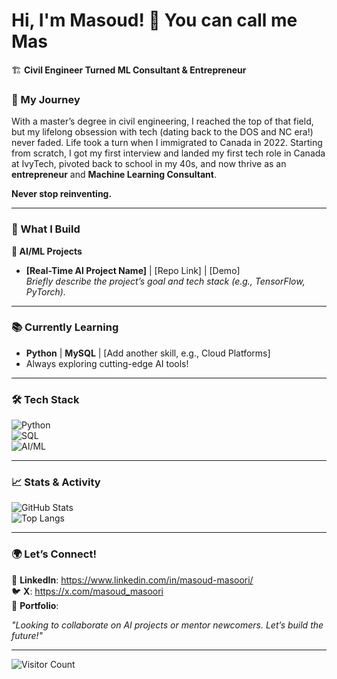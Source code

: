 # Hi, I'm Masoud! 👋  You can call me Mas 
🏗️ **Civil Engineer Turned ML Consultant & Entrepreneur**  

### 🌟 My Journey  

With a master’s degree in civil engineering, I reached the top of that field, but my lifelong obsession with tech (dating back to the DOS and NC era!) never faded. Life took a turn when I immigrated to Canada in 2022. Starting from scratch, I got my first interview and landed my first tech role in Canada at IvyTech, pivoted back to school in my 40s, and now thrive as an **entrepreneur** and **Machine Learning Consultant**.


 **Never stop reinventing.** 


---

### 🔧 What I Build  
**🤖 AI/ML Projects**  
- **[Real-Time AI Project Name]** | [Repo Link] | [Demo]  
  *Briefly describe the project’s goal and tech stack (e.g., TensorFlow, PyTorch).*  



---

### 📚 Currently Learning  
- **Python** | **MySQL** | [Add another skill, e.g., Cloud Platforms]  
- Always exploring cutting-edge AI tools! 

---

### 🛠️ Tech Stack  
![Python](https://img.shields.io/badge/Python-Expert-blue)  
![SQL](https://img.shields.io/badge/MySQL-Intermediate-orange)  
![AI/ML](https://img.shields.io/badge/AI%20%2F%20ML-Real--Time%20Projects-green)  

 

---

### 📈 Stats & Activity  
![GitHub Stats](https://github-readme-stats.vercel.app/api?username=masoud-masori&show_icons=true&theme=dark)  
![Top Langs](https://github-readme-stats.vercel.app/api/top-langs/?username=masoud-masori&layout=compact)  

---

### 🌍 Let’s Connect!  
💼 **LinkedIn**: https://www.linkedin.com/in/masoud-masoori/  
🐦 **X**: https://x.com/masoud_masoori  
🚀 **Portfolio**: 

*"Looking to collaborate on AI projects or mentor newcomers. Let’s build the future!"*  

---

![Visitor Count](https://komarev.com/ghpvc/?username=masoud-masori&color=blueviolet)  
